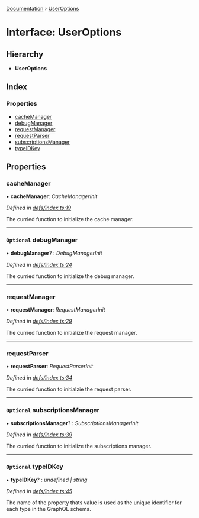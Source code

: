 [Documentation](../README.md) › [UserOptions](useroptions.md)

# Interface: UserOptions

## Hierarchy

* **UserOptions**

## Index

### Properties

* [cacheManager](useroptions.md#cachemanager)
* [debugManager](useroptions.md#optional-debugmanager)
* [requestManager](useroptions.md#requestmanager)
* [requestParser](useroptions.md#requestparser)
* [subscriptionsManager](useroptions.md#optional-subscriptionsmanager)
* [typeIDKey](useroptions.md#optional-typeidkey)

## Properties

###  cacheManager

• **cacheManager**: *CacheManagerInit*

*Defined in [defs/index.ts:19](https://github.com/badbatch/graphql-box/blob/8c3dc0a/packages/client/src/defs/index.ts#L19)*

The curried function to initialize the cache manager.

___

### `Optional` debugManager

• **debugManager**? : *DebugManagerInit*

*Defined in [defs/index.ts:24](https://github.com/badbatch/graphql-box/blob/8c3dc0a/packages/client/src/defs/index.ts#L24)*

The curried function to initialize the debug manager.

___

###  requestManager

• **requestManager**: *RequestManagerInit*

*Defined in [defs/index.ts:29](https://github.com/badbatch/graphql-box/blob/8c3dc0a/packages/client/src/defs/index.ts#L29)*

The curried function to initialize the request manager.

___

###  requestParser

• **requestParser**: *RequestParserInit*

*Defined in [defs/index.ts:34](https://github.com/badbatch/graphql-box/blob/8c3dc0a/packages/client/src/defs/index.ts#L34)*

The curried function to initialzie the request parser.

___

### `Optional` subscriptionsManager

• **subscriptionsManager**? : *SubscriptionsManagerInit*

*Defined in [defs/index.ts:39](https://github.com/badbatch/graphql-box/blob/8c3dc0a/packages/client/src/defs/index.ts#L39)*

The curried function to initialize the subscriptions manager.

___

### `Optional` typeIDKey

• **typeIDKey**? : *undefined | string*

*Defined in [defs/index.ts:45](https://github.com/badbatch/graphql-box/blob/8c3dc0a/packages/client/src/defs/index.ts#L45)*

The name of the property thats value is used as the unique
identifier for each type in the GraphQL schema.
